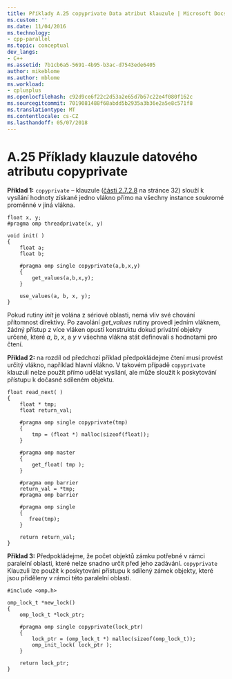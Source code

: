 ```yaml
---
title: Příklady A.25 copyprivate Data atribut klauzule | Microsoft Docs
ms.custom: ''
ms.date: 11/04/2016
ms.technology:
- cpp-parallel
ms.topic: conceptual
dev_langs:
- C++
ms.assetid: 7b1cb6a5-5691-4b95-b3ac-d7543ede6405
author: mikeblome
ms.author: mblome
ms.workload:
- cplusplus
ms.openlocfilehash: c92d9ce6f22c2d53a2e65d7b67c22e4f080f162c
ms.sourcegitcommit: 7019081488f68abdd5b2935a3b36e2a5e8c571f8
ms.translationtype: MT
ms.contentlocale: cs-CZ
ms.lasthandoff: 05/07/2018
---
```

# <a name="a25---examples-of-the-copyprivate-data-attribute-clause"></a>A.25   Příklady klauzule datového atributu copyprivate
**Příklad 1:** `copyprivate` – klauzule ([části 2.7.2.8](../../parallel/openmp/2-7-2-8-copyprivate.md) na stránce 32) slouží k vysílání hodnoty získané jedno vlákno přímo na všechny instance soukromé proměnné v jiná vlákna.  
  
```  
float x, y;  
#pragma omp threadprivate(x, y)  
  
void init( )   
{  
    float a;  
    float b;  
  
    #pragma omp single copyprivate(a,b,x,y)  
    {  
        get_values(a,b,x,y);  
    }  
  
    use_values(a, b, x, y);  
}  
```  
  
 Pokud rutiny *init* je volána z sériové oblasti, nemá vliv své chování přítomnost direktivy. Po zavolání *get_values* rutiny provedl jedním vláknem, žádný přístup z více vláken opustí konstruktu dokud privátní objekty určené, které *a*, *b*, *x*, a *y* v všechna vlákna stát definovali s hodnotami pro čtení.  
  
 **Příklad 2:** na rozdíl od předchozí příklad předpokládejme čtení musí provést určitý vlákno, například hlavní vlákno. V takovém případě `copyprivate` klauzuli nelze použít přímo udělat vysílání, ale může sloužit k poskytování přístupu k dočasné sdíleném objektu.  
  
```  
float read_next( )   
{  
    float * tmp;  
    float return_val;  
  
    #pragma omp single copyprivate(tmp)  
    {  
        tmp = (float *) malloc(sizeof(float));  
    }  
  
    #pragma omp master  
    {  
        get_float( tmp );  
    }  
  
    #pragma omp barrier  
    return_val = *tmp;  
    #pragma omp barrier  
  
    #pragma omp single  
    {  
       free(tmp);  
    }  
  
    return return_val;  
}  
```  
  
 **Příklad 3:** Předpokládejme, že počet objektů zámku potřebné v rámci paralelní oblasti, které nelze snadno určit před jeho zadávání. `copyprivate` Klauzuli lze použít k poskytování přístupu k sdílený zámek objekty, které jsou přiděleny v rámci této paralelní oblasti.  
  
```  
#include <omp.h>  
  
omp_lock_t *new_lock()  
{  
    omp_lock_t *lock_ptr;  
  
    #pragma omp single copyprivate(lock_ptr)  
    {  
        lock_ptr = (omp_lock_t *) malloc(sizeof(omp_lock_t));  
        omp_init_lock( lock_ptr );  
    }  
  
    return lock_ptr;  
}  
```